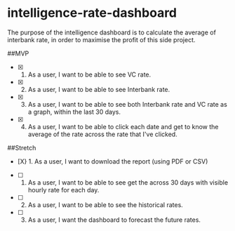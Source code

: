 # intelligence-rate-dashboard 

The purpose of the intelligence dashboard is to calculate the average of interbank rate, in order to maximise the profit of this side project. 

##MVP 
- [X] 1. As a user, I want to be able to see VC rate. 
- [X] 2. As a user, I want to be able to see Interbank rate. 
- [X] 3. As a user, I want to be able to see both Interbank rate and VC rate as a graph, within the last 30 days. 
- [X] 4. As a user, I want to be able to click each date and get to know the average of the rate across the rate that I've clicked. 


##Stretch 

- [X} 1. As a user, I want to download the report (using PDF or CSV)
- [ ] 1. As a user, I want to be able to see get the across 30 days with visible hourly rate for each day. 
- [ ] 2. As a user, I want to be able to see the historical rates. 
- [ ] 3. As a user, I want the dashboard to forecast the future rates. 
